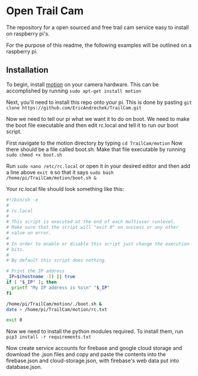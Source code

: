 # Open Trail Cam

The repository for a open sourced and free trail cam service easy to install on raspberry pi's.

For the purpose of this readme, the following examples will be outlined on a raspberry pi.

## Installation

To begin, install [motion](https://motion-project.github.io/) on your camera hardware.
This can be accomplished by running `sudo apt-get install motion`

Next, you'll need to install this repo onto your pi. This is done by pasting `git clone https://github.com/EricAndrechek/TrailCam.git`

Now we need to tell our pi what we want it to do on boot. We need to make the boot file executable and then edit rc.local and tell it to run our boot script.

First navigate to the motion directory by typing `cd TrailCam/motion`
Now there should be a file called boot.sh. Make that file executable by running `sudo chmod +x boot.sh`

Run `sudo nano /etc/rc.local` or open it in your desired editor and then add a line above `exit 0` so that it says `sudo bash /home/pi/TrailCam/motion/boot.sh &`

Your rc.local file should look something like this:

```bash
#!/bin/sh -e
#
# rc.local
#
# This script is executed at the end of each multiuser runlevel.
# Make sure that the script will "exit 0" on success or any other
# value on error.
#
# In order to enable or disable this script just change the execution
# bits.
#
# By default this script does nothing.

# Print the IP address
_IP=$(hostname -I) || true
if [ "$_IP" ]; then
  printf "My IP address is %s\n" "$_IP"
fi

/home/pi/TrailCam/motion/./boot.sh &
date > /home/pi/TrailCam/motion/rc.txt

exit 0
```

Now we need to install the python modules required. To install them, run `pip3 install -r requirements.txt`

Now create service accounts for firebase and google cloud storage and download the .json files and copy and paste the contents into the firebase.json and cloud-storage.json, with firebase's web data put into database.json.
